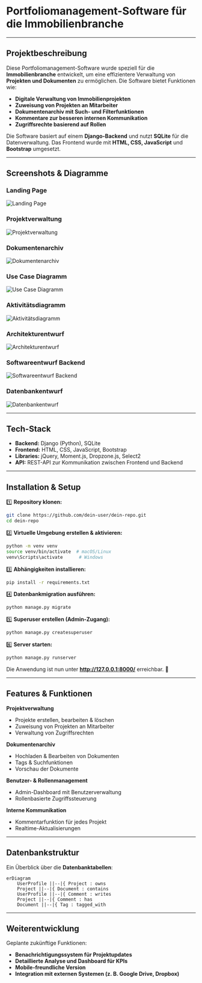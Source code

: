 # Portfoliomanagement-Software für die Immobilienbranche

---

## Projektbeschreibung

Diese Portfoliomanagement-Software wurde speziell für die **Immobilienbranche** entwickelt, um eine effizientere Verwaltung von **Projekten und Dokumenten** zu ermöglichen. Die Software bietet Funktionen wie:

- **Digitale Verwaltung von Immobilienprojekten**
- **Zuweisung von Projekten an Mitarbeiter**
- **Dokumentenarchiv mit Such- und Filterfunktionen**
- **Kommentare zur besseren internen Kommunikation**
- **Zugriffsrechte basierend auf Rollen**

Die Software basiert auf einem **Django-Backend** und nutzt **SQLite** für die Datenverwaltung. Das Frontend wurde mit **HTML, CSS, JavaScript** und **Bootstrap** umgesetzt.

---

## Screenshots & Diagramme

### **Landing Page**
![Landing Page](screenshots/landingpage.jpg)

### **Projektverwaltung**
![Projektverwaltung](screenshots/projektverwaltung.jpg)

### **Dokumentenarchiv**
![Dokumentenarchiv](screenshots/dokumentenarchiv.jpg)

### **Use Case Diagramm**
![Use Case Diagramm](screenshots/use_case_diagramm.jpg)

### **Aktivitätsdiagramm**
![Aktivitätsdiagramm](screenshots/aktivitaetsdiagramm.jpg)

### **Architekturentwurf**
![Architekturentwurf](screenshots/architekturentwurf.jpg)

### **Softwareentwurf Backend**
![Softwareentwurf Backend](screenshots/softwareentwurf_backend.jpg)

### **Datenbankentwurf**
![Datenbankentwurf](screenshots/datenbankentwurf.jpg)

---

## Tech-Stack

- **Backend:** Django (Python), SQLite
- **Frontend:** HTML, CSS, JavaScript, Bootstrap
- **Libraries:** jQuery, Moment.js, Dropzone.js, Select2
- **API:** REST-API zur Kommunikation zwischen Frontend und Backend

---

## Installation & Setup

1️⃣ **Repository klonen:**
```bash
git clone https://github.com/dein-user/dein-repo.git
cd dein-repo
```

2️⃣ **Virtuelle Umgebung erstellen & aktivieren:**
```bash
python -m venv venv
source venv/bin/activate  # macOS/Linux
venv\Scripts\activate      # Windows
```

3️⃣ **Abhängigkeiten installieren:**
```bash
pip install -r requirements.txt
```

4️⃣ **Datenbankmigration ausführen:**
```bash
python manage.py migrate
```

5️⃣ **Superuser erstellen (Admin-Zugang):**
```bash
python manage.py createsuperuser
```

6️⃣ **Server starten:**
```bash
python manage.py runserver
```
Die Anwendung ist nun unter **http://127.0.0.1:8000/** erreichbar. 🎉

---

## Features & Funktionen

**Projektverwaltung**  
- Projekte erstellen, bearbeiten & löschen  
- Zuweisung von Projekten an Mitarbeiter  
- Verwaltung von Zugriffsrechten  

**Dokumentenarchiv**  
- Hochladen & Bearbeiten von Dokumenten  
- Tags & Suchfunktionen  
- Vorschau der Dokumente  

**Benutzer- & Rollenmanagement**  
- Admin-Dashboard mit Benutzerverwaltung  
- Rollenbasierte Zugriffssteuerung  

**Interne Kommunikation**  
- Kommentarfunktion für jedes Projekt  
- Realtime-Aktualisierungen  

---

## Datenbankstruktur

Ein Überblick über die **Datenbanktabellen**:

```mermaid
erDiagram
    UserProfile ||--|{ Project : owns
    Project ||--|{ Document : contains
    UserProfile ||--|{ Comment : writes
    Project ||--|{ Comment : has
    Document ||--|{ Tag : tagged_with
```

---

## Weiterentwicklung

Geplante zukünftige Funktionen:
- **Benachrichtigungssystem für Projektupdates**
- **Detaillierte Analyse und Dashboard für KPIs**
- **Mobile-freundliche Version**
- **Integration mit externen Systemen (z. B. Google Drive, Dropbox)**
